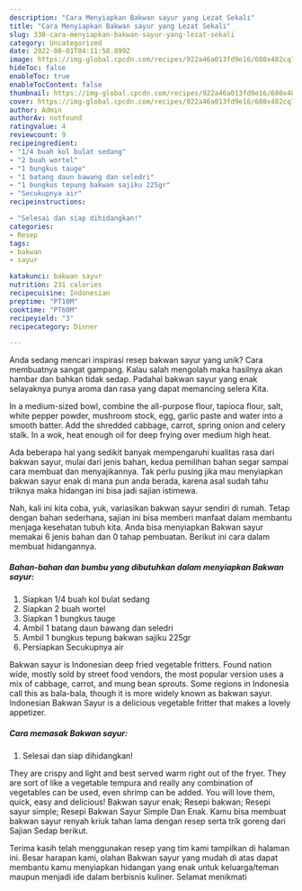 ```yaml
---
description: "Cara Menyiapkan Bakwan sayur yang Lezat Sekali"
title: "Cara Menyiapkan Bakwan sayur yang Lezat Sekali"
slug: 338-cara-menyiapkan-bakwan-sayur-yang-lezat-sekali
category: Uncategorized
date: 2022-08-01T04:11:58.899Z
image: https://img-global.cpcdn.com/recipes/922a46a013fd9e16/680x482cq70/bakwan-sayur-foto-resep-utama.jpg
hideToc: false
enableToc: true
enableTocContent: false
thumbnail: https://img-global.cpcdn.com/recipes/922a46a013fd9e16/680x482cq70/bakwan-sayur-foto-resep-utama.jpg
cover: https://img-global.cpcdn.com/recipes/922a46a013fd9e16/680x482cq70/bakwan-sayur-foto-resep-utama.jpg
author: Admin
authorAv: notfound
ratingvalue: 4
reviewcount: 9
recipeingredient:
- "1/4 buah kol bulat sedang"
- "2 buah wortel"
- "1 bungkus tauge"
- "1 batang daun bawang dan seledri"
- "1 bungkus tepung bakwan sajiku 225gr"
- "Secukupnya air"
recipeinstructions:

- "Selesai dan siap dihidangkan!"
categories:
- Resep
tags:
- bakwan
- sayur

katakunci: bakwan sayur 
nutrition: 231 calories
recipecuisine: Indonesian
preptime: "PT10M"
cooktime: "PT60M"
recipeyield: "3"
recipecategory: Dinner

---
```





Anda sedang mencari inspirasi resep bakwan sayur yang unik? Cara membuatnya sangat gampang. Kalau salah mengolah maka hasilnya akan hambar dan bahkan tidak sedap. Padahal bakwan sayur yang enak selayaknya punya aroma dan rasa yang dapat memancing selera Kita.





In a medium-sized bowl, combine the all-purpose flour, tapioca flour, salt, white pepper powder, mushroom stock, egg, garlic paste and water into a smooth batter. Add the shredded cabbage, carrot, spring onion and celery stalk. In a wok, heat enough oil for deep frying over medium high heat.

Ada beberapa hal yang sedikit banyak mempengaruhi kualitas rasa dari bakwan sayur, mulai dari jenis bahan, kedua pemilihan bahan segar sampai cara membuat dan menyajikannya. Tak perlu pusing jika mau menyiapkan bakwan sayur enak di mana pun anda berada, karena asal sudah tahu triknya maka hidangan ini bisa jadi sajian istimewa.






Nah, kali ini kita coba, yuk, variasikan bakwan sayur sendiri di rumah. Tetap dengan bahan sederhana, sajian ini bisa memberi manfaat dalam membantu menjaga kesehatan tubuh kita. Anda bisa menyiapkan Bakwan sayur memakai 6 jenis bahan dan 0 tahap pembuatan. Berikut ini cara dalam membuat hidangannya.

<!--inarticleads1-->

##### Bahan-bahan dan bumbu yang dibutuhkan dalam menyiapkan Bakwan sayur:

1. Siapkan 1/4 buah kol bulat sedang
1. Siapkan 2 buah wortel
1. Siapkan 1 bungkus tauge
1. Ambil 1 batang daun bawang dan seledri
1. Ambil 1 bungkus tepung bakwan sajiku 225gr
1. Persiapkan Secukupnya air


Bakwan sayur is Indonesian deep fried vegetable fritters. Found nation wide, mostly sold by street food vendors, the most popular version uses a mix of cabbage, carrot, and mung bean sprouts. Some regions in Indonesia call this as bala-bala, though it is more widely known as bakwan sayur. Indonesian Bakwan Sayur is a delicious vegetable fritter that makes a lovely appetizer. 

<!--inarticleads2-->

##### Cara memasak Bakwan sayur:


1. Selesai dan siap dihidangkan!

They are crispy and light and best served warm right out of the fryer. They are sort of like a vegetable tempura and really any combination of vegetables can be used, even shrimp can be added. You will love them, quick, easy and delicious! Bakwan sayur enak; Resepi bakwan; Resepi sayur simple; Resepi Bakwan Sayur Simple Dan Enak. Kamu bisa membuat bakwan sayur renyah kriuk tahan lama dengan resep serta trik goreng dari Sajian Sedap berikut. 

Terima kasih telah menggunakan resep yang tim kami tampilkan di halaman ini. Besar harapan kami, olahan Bakwan sayur yang mudah di atas dapat membantu kamu menyiapkan hidangan yang enak untuk keluarga/teman maupun menjadi ide dalam berbisnis kuliner. Selamat menikmati
